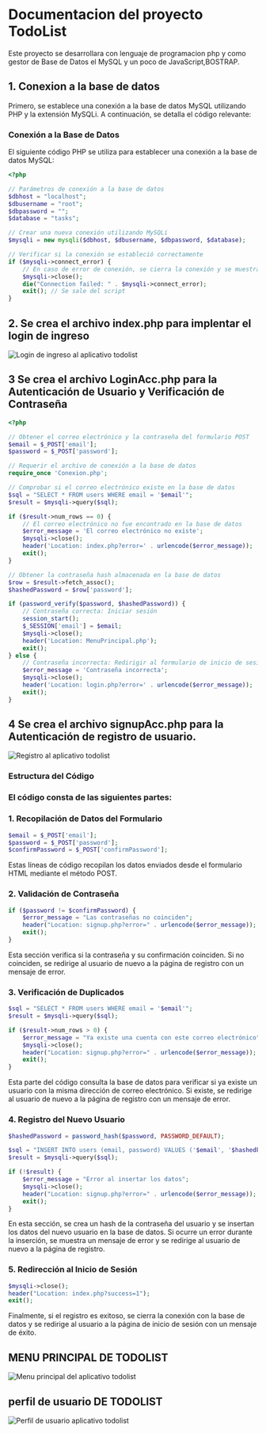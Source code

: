 # Documentacion del proyecto TodoList
 Este proyecto se desarrollara con lenguaje de programacion php y como gestor de Base de Datos el MySQL y un poco de JavaScript,BOSTRAP.
## 1. Conexion a la base de datos 

Primero, se establece una conexión a la base de datos MySQL utilizando PHP y la extensión MySQLi. A continuación, se detalla el código relevante:
### Conexión a la Base de Datos

El siguiente código PHP se utiliza para establecer una conexión a la base de datos MySQL:

```php
<?php

// Parámetros de conexión a la base de datos
$dbhost = "localhost";
$dbusername = "root";
$dbpassword = "";
$database = "tasks";

// Crear una nueva conexión utilizando MySQLi
$mysqli = new mysqli($dbhost, $dbusername, $dbpassword, $database);

// Verificar si la conexión se estableció correctamente
if ($mysqli->connect_error) {
    // En caso de error de conexión, se cierra la conexión y se muestra un mensaje de error
    $mysqli->close();
    die("Connection failed: " . $mysqli->connect_error);
    exit(); // Se sale del script
}
```
## 2. Se crea el archivo index.php para implentar el login de ingreso
![Login de ingreso al aplicativo todolist](assets/login.png) 
## 3 Se crea el archivo LoginAcc.php para la Autenticación de Usuario y Verificación de Contraseña
```php
<?php

// Obtener el correo electrónico y la contraseña del formulario POST
$email = $_POST['email'];
$password = $_POST['password'];

// Requerir el archivo de conexión a la base de datos
require_once 'Conexion.php';

// Comprobar si el correo electrónico existe en la base de datos
$sql = "SELECT * FROM users WHERE email = '$email'";
$result = $mysqli->query($sql);

if ($result->num_rows == 0) {
    // El correo electrónico no fue encontrado en la base de datos
    $error_message = 'El correo electrónico no existe';
    $mysqli->close();
    header('Location: index.php?error=' . urlencode($error_message));
    exit();
}

// Obtener la contraseña hash almacenada en la base de datos
$row = $result->fetch_assoc();
$hashedPassword = $row['password'];

if (password_verify($password, $hashedPassword)) {
    // Contraseña correcta: Iniciar sesión
    session_start();
    $_SESSION['email'] = $email;
    $mysqli->close();
    header('Location: MenuPrincipal.php');
    exit();
} else {
    // Contraseña incorrecta: Redirigir al formulario de inicio de sesión con un mensaje de error
    $error_message = 'Contraseña incorrecta';
    $mysqli->close();
    header('Location: login.php?error=' . urlencode($error_message));
    exit();
}
```
## 4 Se crea el archivo signupAcc.php para la Autenticación de registro de usuario.
![Registro al aplicativo todolist](assets/registro.PNG) 
### Estructura del Código
### El código consta de las siguientes partes:

### 1. Recopilación de Datos del Formulario
```php
$email = $_POST['email'];
$password = $_POST['password'];
$confirmPassword = $_POST['confirmPassword'];

```
Estas líneas de código recopilan los datos enviados desde el formulario HTML mediante el método POST.
### 2. Validación de Contraseña
```php
if ($password != $confirmPassword) {
    $error_message = "Las contraseñas no coinciden";
    header("Location: signup.php?error=" . urlencode($error_message));
    exit();
}
```
Esta sección verifica si la contraseña y su confirmación coinciden. Si no coinciden, se redirige al usuario de nuevo a la página de registro con un mensaje de error.
### 3. Verificación de Duplicados
```php
$sql = "SELECT * FROM users WHERE email = '$email'";
$result = $mysqli->query($sql);

if ($result->num_rows > 0) {
    $error_message = "Ya existe una cuenta con este correo electrónico";
    $mysqli->close();
    header("Location: signup.php?error=" . urlencode($error_message));
    exit();
}
```
Esta parte del código consulta la base de datos para verificar si ya existe un usuario con la misma dirección de correo electrónico. Si existe, se redirige al usuario de nuevo a la página de registro con un mensaje de error.
### 4. Registro del Nuevo Usuario
```PHP
$hashedPassword = password_hash($password, PASSWORD_DEFAULT);

$sql = "INSERT INTO users (email, password) VALUES ('$email', '$hashedPassword')";
$result = $mysqli->query($sql);

if (!$result) {
    $error_message = "Error al insertar los datos";
    $mysqli->close();
    header("Location: signup.php?error=" . urlencode($error_message));
    exit();
}
```
En esta sección, se crea un hash de la contraseña del usuario y se insertan los datos del nuevo usuario en la base de datos. Si ocurre un error durante la inserción, se muestra un mensaje de error y se redirige al usuario de nuevo a la página de registro.
### 5. Redirección al Inicio de Sesión
```php
$mysqli->close();
header("Location: index.php?success=1");
exit();
```
Finalmente, si el registro es exitoso, se cierra la conexión con la base de datos y se redirige al usuario a la página de inicio de sesión con un mensaje de éxito.
## MENU PRINCIPAL DE TODOLIST 
![Menu principal del aplicativo todolist](assets/menu.PNG) 
## perfil de usuario DE TODOLIST 
![Perfil de usuario aplicativo todolist](assets/perfil.PNG) 